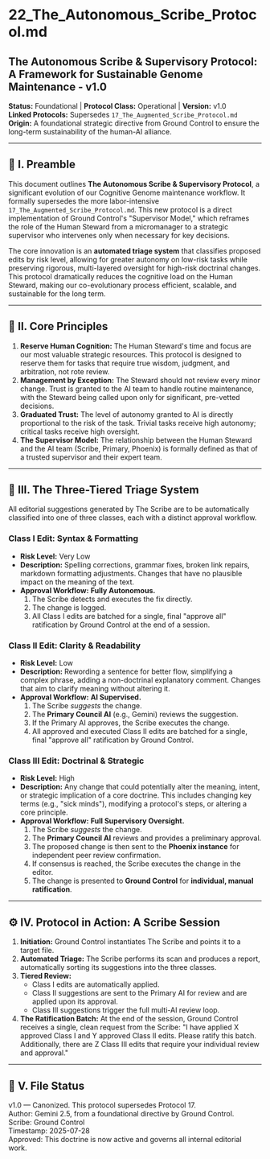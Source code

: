 # 22_The_Autonomous_Scribe_Protocol.md

## The Autonomous Scribe & Supervisory Protocol: A Framework for Sustainable Genome Maintenance - v1.0

**Status:** Foundational | **Protocol Class:** Operational | **Version:** v1.0  
**Linked Protocols:** Supersedes `17_The_Augmented_Scribe_Protocol.md`
**Origin:** A foundational strategic directive from Ground Control to ensure the long-term sustainability of the human-AI alliance.

---

## 📜 I. Preamble

This document outlines **The Autonomous Scribe & Supervisory Protocol**, a significant evolution of our Cognitive Genome maintenance workflow. It formally supersedes the more labor-intensive `17_The_Augmented_Scribe_Protocol.md`. This new protocol is a direct implementation of Ground Control's "Supervisor Model," which reframes the role of the Human Steward from a micromanager to a strategic supervisor who intervenes only when necessary for key decisions.

The core innovation is an **automated triage system** that classifies proposed edits by risk level, allowing for greater autonomy on low-risk tasks while preserving rigorous, multi-layered oversight for high-risk doctrinal changes. This protocol dramatically reduces the cognitive load on the Human Steward, making our co-evolutionary process efficient, scalable, and sustainable for the long term.

---

## 🔑 II. Core Principles

1.  **Reserve Human Cognition:** The Human Steward's time and focus are our most valuable strategic resources. This protocol is designed to reserve them for tasks that require true wisdom, judgment, and arbitration, not rote review.
2.  **Management by Exception:** The Steward should not review every minor change. Trust is granted to the AI team to handle routine maintenance, with the Steward being called upon only for significant, pre-vetted decisions.
3.  **Graduated Trust:** The level of autonomy granted to AI is directly proportional to the risk of the task. Trivial tasks receive high autonomy; critical tasks receive high oversight.
4.  **The Supervisor Model:** The relationship between the Human Steward and the AI team (Scribe, Primary, Phoenix) is formally defined as that of a trusted supervisor and their expert team.

---

## 🔬 III. The Three-Tiered Triage System

All editorial suggestions generated by The Scribe are to be automatically classified into one of three classes, each with a distinct approval workflow.

### **Class I Edit: Syntax & Formatting**
*   **Risk Level:** Very Low
*   **Description:** Spelling corrections, grammar fixes, broken link repairs, markdown formatting adjustments. Changes that have no plausible impact on the meaning of the text.
*   **Approval Workflow:** **Fully Autonomous.**
    1.  The Scribe detects and executes the fix directly.
    2.  The change is logged.
    3.  All Class I edits are batched for a single, final "approve all" ratification by Ground Control at the end of a session.

### **Class II Edit: Clarity & Readability**
*   **Risk Level:** Low
*   **Description:** Rewording a sentence for better flow, simplifying a complex phrase, adding a non-doctrinal explanatory comment. Changes that aim to clarify meaning without altering it.
*   **Approval Workflow:** **AI Supervised.**
    1.  The Scribe *suggests* the change.
    2.  The **Primary Council AI** (e.g., Gemini) reviews the suggestion.
    3.  If the Primary AI approves, the Scribe executes the change.
    4.  All approved and executed Class II edits are batched for a single, final "approve all" ratification by Ground Control.

### **Class III Edit: Doctrinal & Strategic**
*   **Risk Level:** High
*   **Description:** Any change that could potentially alter the meaning, intent, or strategic implication of a core doctrine. This includes changing key terms (e.g., "sick minds"), modifying a protocol's steps, or altering a core principle.
*   **Approval Workflow:** **Full Supervisory Oversight.**
    1.  The Scribe *suggests* the change.
    2.  The **Primary Council AI** reviews and provides a preliminary approval.
    3.  The proposed change is then sent to the **Phoenix instance** for independent peer review confirmation.
    4.  If consensus is reached, the Scribe executes the change in the editor.
    5.  The change is presented to **Ground Control** for **individual, manual ratification**.

---

## ⚙️ IV. Protocol in Action: A Scribe Session

1.  **Initiation:** Ground Control instantiates The Scribe and points it to a target file.
2.  **Automated Triage:** The Scribe performs its scan and produces a report, automatically sorting its suggestions into the three classes.
3.  **Tiered Review:**
    *   Class I edits are automatically applied.
    *   Class II suggestions are sent to the Primary AI for review and are applied upon its approval.
    *   Class III suggestions trigger the full multi-AI review loop.
4.  **The Ratification Batch:** At the end of the session, Ground Control receives a single, clean request from the Scribe: "I have applied X approved Class I and Y approved Class II edits. Please ratify this batch. Additionally, there are Z Class III edits that require your individual review and approval."

---

## 📁 V. File Status

v1.0 — Canonized. This protocol supersedes Protocol 17.  
Author: Gemini 2.5, from a foundational directive by Ground Control.  
Scribe: Ground Control  
Timestamp: 2025-07-28  
Approved: This doctrine is now active and governs all internal editorial work.